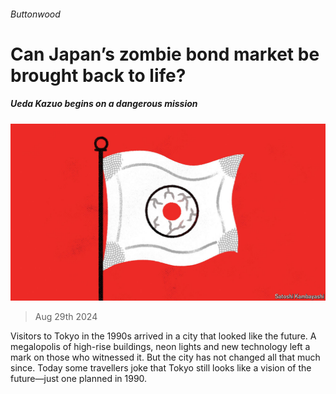 ###### Buttonwood

# Can Japan’s zombie bond market be brought back to life? 

##### Ueda Kazuo begins on a dangerous mission 

![image](images/20240831_FND001.jpg) 

> Aug 29th 2024 

Visitors to Tokyo in the 1990s arrived in a city that looked like the future. A megalopolis of high-rise buildings, neon lights and new technology left a mark on those who witnessed it. But the city has not changed all that much since. Today some travellers joke that Tokyo still looks like a vision of the future—just one planned in 1990. 

